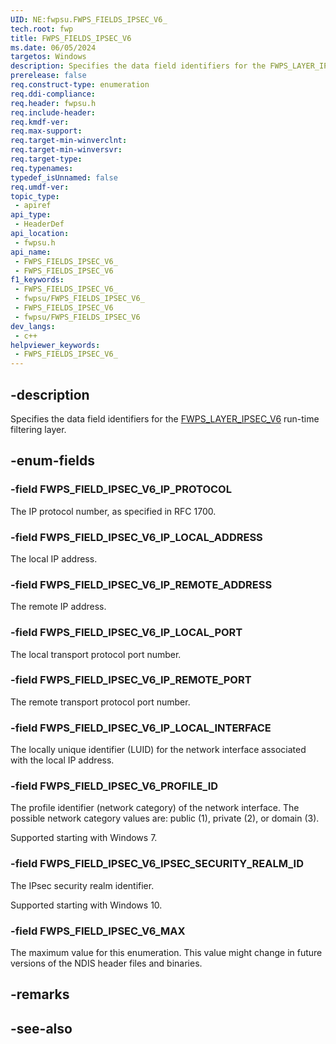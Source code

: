 ```yaml
---
UID: NE:fwpsu.FWPS_FIELDS_IPSEC_V6_
tech.root: fwp
title: FWPS_FIELDS_IPSEC_V6
ms.date: 06/05/2024
targetos: Windows
description: Specifies the data field identifiers for the FWPS_LAYER_IPSEC_V6 run-time filtering layer.
prerelease: false
req.construct-type: enumeration
req.ddi-compliance: 
req.header: fwpsu.h
req.include-header: 
req.kmdf-ver: 
req.max-support: 
req.target-min-winverclnt: 
req.target-min-winversvr: 
req.target-type: 
req.typenames: 
typedef_isUnnamed: false
req.umdf-ver: 
topic_type:
 - apiref
api_type:
 - HeaderDef
api_location:
 - fwpsu.h
api_name:
 - FWPS_FIELDS_IPSEC_V6_
 - FWPS_FIELDS_IPSEC_V6
f1_keywords:
 - FWPS_FIELDS_IPSEC_V6_
 - fwpsu/FWPS_FIELDS_IPSEC_V6_
 - FWPS_FIELDS_IPSEC_V6
 - fwpsu/FWPS_FIELDS_IPSEC_V6
dev_langs:
 - c++
helpviewer_keywords:
 - FWPS_FIELDS_IPSEC_V6_
---
```


## -description

Specifies the data field identifiers for the [FWPS_LAYER_IPSEC_V6](./ne-fwpsu-fwps_builtin_layers.md) run-time filtering layer.

## -enum-fields

### -field FWPS_FIELD_IPSEC_V6_IP_PROTOCOL

The IP protocol number, as specified in RFC 1700.

### -field FWPS_FIELD_IPSEC_V6_IP_LOCAL_ADDRESS

The local IP address.

### -field FWPS_FIELD_IPSEC_V6_IP_REMOTE_ADDRESS

The remote IP address.

### -field FWPS_FIELD_IPSEC_V6_IP_LOCAL_PORT

The local transport protocol port number.

### -field FWPS_FIELD_IPSEC_V6_IP_REMOTE_PORT

The remote transport protocol port number.

### -field FWPS_FIELD_IPSEC_V6_IP_LOCAL_INTERFACE

The locally unique identifier (LUID) for the network interface associated with the
local IP address.

### -field FWPS_FIELD_IPSEC_V6_PROFILE_ID

The profile identifier (network category) of the network interface. The possible network category
values are: public (1), private (2), or domain (3).

Supported starting with Windows 7.

### -field FWPS_FIELD_IPSEC_V6_IPSEC_SECURITY_REALM_ID

The IPsec security realm identifier.

Supported starting with Windows 10.

### -field FWPS_FIELD_IPSEC_V6_MAX

The maximum value for this enumeration. This value might change in future versions of the NDIS
header files and binaries.

## -remarks

## -see-also

